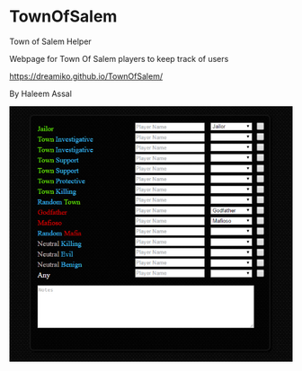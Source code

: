 # TownOfSalem
Town of Salem Helper

Webpage for Town Of Salem players to keep track of users
  
https://dreamiko.github.io/TownOfSalem/
  
By Haleem Assal 
  
![alt tag](ToS.png)
